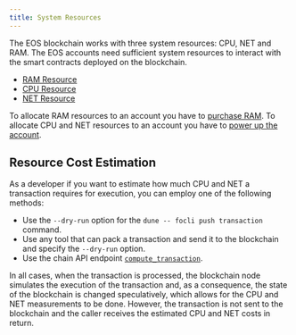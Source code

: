 ```yaml
---
title: System Resources
---
```


The EOS blockchain works with three system resources: CPU, NET and RAM. The EOS accounts need sufficient system resources to interact with the smart contracts deployed on the blockchain.

* [RAM Resource](./05_ram.md)
* [CPU Resource](./03_cpu.md)
* [NET Resource](./04_net.md)

To allocate RAM resources to an account you have to [purchase RAM](./05_ram.md#how-to-purchase-ram).
To allocate CPU and NET resources to an account you have to [power up the account](./07_powerup_model.md#power-up-your-account).

## Resource Cost Estimation

As a developer if you want to estimate how much CPU and NET a transaction requires for execution, you can employ one of the following methods:

* Use the `--dry-run` option for the `dune -- focli push transaction` command.
* Use any tool that can pack a transaction and send it to the blockchain and specify the `--dry-run` option.
* Use the chain API endpoint [`compute_transaction`](https://github.com/fullon-labs/fullon/blob/main/plugins/chain_plugin/include/eosio/chain_plugin/chain_plugin.hpp#L557).

In all cases, when the transaction is processed, the blockchain node simulates the execution of the transaction and, as a consequence, the state of the blockchain is changed speculatively, which allows for the CPU and NET measurements to be done. However, the transaction is not sent to the blockchain and the caller receives the estimated CPU and NET costs in return.
